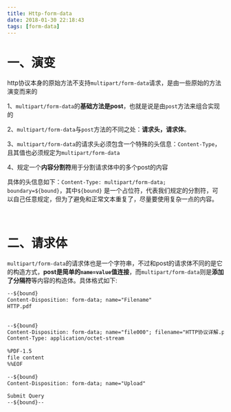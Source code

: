 ```yaml
---
title: Http-form-data
date: 2018-01-30 22:18:43
tags: [form-data]
---
```


# 一、演变

http协议本身的原始方法不支持`multipart/form-data`请求，是由一些原始的方法演变而来的

1、`multipart/form-data`的**基础方法是post**，也就是说是由`post`方法来组合实现的 

2、`multipart/form-data`与`post`方法的不同之处：**请求头，请求体**。 

3、`multipart/form-data`的请求头必须包含一个特殊的头信息：`Content-Type`，且其值也必须规定为`multipart/form-data` 

4、规定一个**内容分割符**用于分割请求体中的多个post的内容

 

具体的头信息如下：`Content-Type: multipart/form-data; boundary=${bound}`，其中`${bound}` 是一个占位符，代表我们规定的分割符，可以自己任意规定，但为了避免和正常文本重复了，尽量要使用复杂一点的内容。

<br/>

# 二、请求体

`multipart/form-data`的请求体也是一个字符串，不过和post的请求体不同的是它的构造方式，**post是简单的`name=value`值连接**，而`multipart/form-data`则是**添加了分隔符**等内容的构造体。具体格式如下: 

```markdown
--${bound}
Content-Disposition: form-data; name="Filename"
HTTP.pdf
		
		
--${bound}
Content-Disposition: form-data; name="file000"; filename="HTTP协议详解.pdf"
Content-Type: application/octet-stream
		
%PDF-1.5
file content
%%EOF
		
--${bound}
Content-Disposition: form-data; name="Upload"
		
Submit Query
--${bound}--
```

